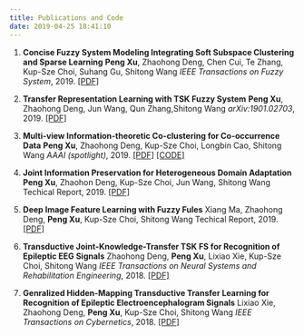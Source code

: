 ```yaml
---
title: Publications and Code
date: 2019-04-25 18:41:10
---
```




1. **Concise Fuzzy System Modeling Integrating Soft Subspace Clustering and Sparse Learning**
**Peng Xu**, Zhaohong Deng, Chen Cui, Te Zhang, Kup-Sze Choi, Suhang Gu, Shitong Wang
*IEEE Transactions on Fuzzy System*, 2019. [[PDF]](https://arxiv.org/abs/1904.10683v1)

2. **Transfer Representation Learning with TSK Fuzzy System**
**Peng Xu**, Zhaohong Deng, Jun Wang, Qun Zhang,Shitong Wang
*arXiv:1901.02703*, 2019. [[PDF]](http://export.arxiv.org/abs/1901.02703)

3. **Multi-view Information-theoretic Co-clustering for Co-occurrence Data**
**Peng Xu**, Zhaohong Deng, Kup-Sze Choi, Longbin Cao, Shitong Wang
*AAAI (spotlight)*, 2019. [[PDF]](https://arxiv.org/abs/1905.10594#) [[CODE]](https://github.com/DallasBuyer/MVITCC)

4. **Joint Information Preservation for Heterogeneous Domain Adaptation**
**Peng Xu**, Zhaohon Deng, Kup-Sze Choi, Jun Wang, Shitong Wang
Techical Report, 2019. [[PDF]](https://arxiv.org/abs/1905.08924)

5. **Deep Image Feature Learning with Fuzzy Fules**
Xiang Ma, Zhaohong Deng, **Peng Xu**, Kup-Sze Choi, Shitong Wang
Techical Report, 2019. [[PDF]](http://export.arxiv.org/abs/1905.10575)

6. **Transductive Joint-Knowledge-Transfer TSK FS for Recognition of Epileptic EEG Signals**
Zhaohong Deng, **Peng Xu**, Lixiao Xie, Kup-Sze Choi, Shitong Wang
*IEEE Transactions on Neural Systems and Rehabilitation Engineering*, 2018. [[PDF]](https://ieeexplore.ieee.org/document/8395430)

7. **Genralized Hidden-Mapping Transductive Transfer Learning for Recognition of Epileptic Electroencephalogram Signals**
Lixiao Xie, Zhaohong Deng, **Peng Xu**, Kup-Sze Choi, Shitong Wang
*IEEE Transactions on Cybernetics*, 2018. [[PDF]](https://ieeexplore.ieee.org/document/8337847)


